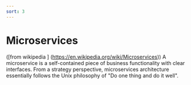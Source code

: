 ```yaml
---
sort: 3
---
```


# Microservices


([from wikipedia ] (https://en.wikipedia.org/wiki/Microservices))
A microservice is a self-contained piece of business functionality with clear interfaces.
From a strategy perspective, microservices architecture essentially follows the Unix philosophy of "Do one thing and do it well".
